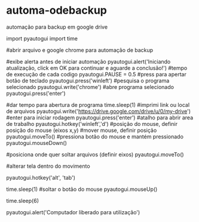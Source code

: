 # automa-odebackup
automação para backup em google drive


import pyautogui
import time

#abrir arquivo e google chrome para automação de backup

#exibe alerta antes de iniciar automação
pyautogui.alert('Iniciando atualização, click em OK para continuar e aguarde a conclusão!')
#tempo de execução de cada codigo
pyautogui.PAUSE = 0.5
#press para apertar botão de teclado
pyautogui.press('winleft')
#pesquisa o programa selecionado
pyautogui.write('chrome')
#abre programa selecionado
pyautogui.press('enter')

#dar tempo para abertura de programa
time.sleep(1)
#imprimi link ou local de arquivos
pyautogui.write('https://drive.google.com/drive/u/0/my-drive')
#enter para iniciar rodagem 
pyautogui.press('enter')
#atalho para abrir area de trabalho
pyautogui.hotkey('winleft','d')
#posição do mouse, definir posição do mouse (eixos x,y)
#mover mouse, definir posição
pyautogui.moveTo()
#pressiona botão do mouse e mantém pressionado
pyautogui.mouseDown()

#posiciona onde quer soltar arquivos (definir eixos)
pyautogui.moveTo()

#alterar tela dentro do movimento

pyautogui.hotkey('alt', 'tab')

time.sleep(1)
#soltar o botão do mouse
pyautogui.mouseUp()

time.sleep(6)

pyautogui.alert('Computador liberado para utilização')

